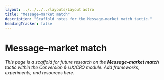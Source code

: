 ```yaml
---
layout: ../../../../layouts/Layout.astro
title: "Message–market match"
description: "Scaffold notes for the Message–market match tactic."
headingTracker: false
---
```

# Message–market match

_This page is a scaffold for future research on the **Message–market match** tactic within the Conversion & UX/CRO module. Add frameworks, experiments, and resources here._
